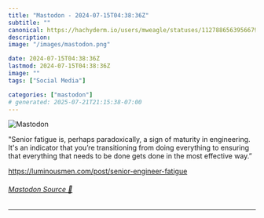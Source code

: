 ```yaml
---
title: "Mastodon - 2024-07-15T04:38:36Z"
subtitle: ""
canonical: https://hachyderm.io/users/mweagle/statuses/112788656395667967
description:
image: "/images/mastodon.png"

date: 2024-07-15T04:38:36Z
lastmod: 2024-07-15T04:38:36Z
image: ""
tags: ["Social Media"]

categories: ["mastodon"]
# generated: 2025-07-21T21:15:38-07:00
---
```

![Mastodon](/images/mastodon.png)

<p>&quot;Senior fatigue is, perhaps paradoxically, a sign of maturity in engineering. It&#39;s an indicator that you’re transitioning from doing everything to ensuring that everything that needs to be done gets done in the most effective way.”</p><p><a href="https://luminousmen.com/post/senior-engineer-fatigue" target="_blank" rel="nofollow noopener noreferrer" translate="no"><span class="invisible">https://</span><span class="ellipsis">luminousmen.com/post/senior-en</span><span class="invisible">gineer-fatigue</span></a></p>


###### [Mastodon Source 🐘](https://hachyderm.io/@mweagle/112788656395667967)

___
